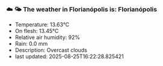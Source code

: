 ### ☁️ 🌤️  The weather in Florianópolis is: Florianópolis

- Temperature: 13.63°C
- On flesh: 13.45°C
- Relative air humidity: 92%
- Rain: 0.0 mm
- Description: Overcast clouds
- last updated: 2025-08-25T16:22:28.825421
